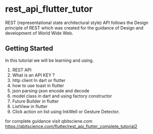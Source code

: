 # rest_api_flutter_tutor

REST (representational state architectural style) API follows the 
Design principle of REST which was created for the guidance of
Design and development of World Wide Web.


## Getting Started
In this tutorial we will be learning and using.

1) REST API
2) What is an API KEY ?
3) http client In dart or flutter
4) how to use toast in flutter
5) json parsing-json encode and decode 
6) model class in dart and using factory constructor
7) Future Builder in flutter
8) ListView in flutter
9) Click action on list using InkWell or Gesture Detector.

for complete guidance visit
qbitsciene.com
https://qbitscience.com/flutter/rest_api_flutter_complete_tutorial2


